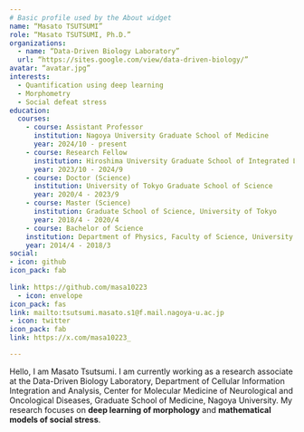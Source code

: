 ```yaml
---
# Basic profile used by the About widget
name: “Masato TSUTSUMI”
role: “Masato TSUTSUMI, Ph.D.”
organizations:
  - name: “Data-Driven Biology Laboratory”
  url: “https://sites.google.com/view/data-driven-biology/”
avatar: “avatar.jpg”
interests:
  - Quantification using deep learning
  - Morphometry
  - Social defeat stress
education:
  courses:
    - course: Assistant Professor
      institution: Nagoya University Graduate School of Medicine
      year: 2024/10 - present
    - course: Research Fellow
      institution: Hiroshima University Graduate School of Integrated Life Sciences 
      year: 2023/10 - 2024/9
    - course: Doctor (Science)
      institution: University of Tokyo Graduate School of Science
      year: 2020/4 - 2023/9
    - course: Master (Science)
      institution: Graduate School of Science, University of Tokyo 
      year: 2018/4 - 2020/4
    - course: Bachelor of Science
    institution: Department of Physics, Faculty of Science, University of Tokyo
    year: 2014/4 - 2018/3
social:
- icon: github
icon_pack: fab
    
link: https://github.com/masa10223
  - icon: envelope
icon_pack: fas
link: mailto:tsutsumi.masato.s1@f.mail.nagoya-u.ac.jp
- icon: twitter
icon_pack: fab
link: https://x.com/masa10223_

---
```

Hello, I am Masato Tsutsumi.
I am currently working as a research associate at the Data-Driven Biology Laboratory, Department of Cellular Information Integration and Analysis, Center for Molecular Medicine of Neurological and Oncological Diseases, Graduate School of Medicine, Nagoya University.
My research focuses on **deep learning of morphology** and **mathematical models of social stress**.


